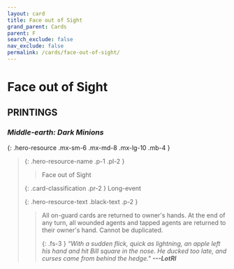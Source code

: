 ```yaml
---
layout: card
title: Face out of Sight
grand_parent: Cards
parent: F
search_exclude: false
nav_exclude: false
permalink: /cards/face-out-of-sight/
---
```


# Face out of Sight


## PRINTINGS


### _Middle-earth: Dark Minions_

{: .hero-resource .mx-sm-6 .mx-md-8 .mx-lg-10 .mb-4 }
> {: .hero-resource-name .p-1 .pl-2 }
> > <div class="card-mp"></div>
> > <div class="card-name">Face out of Sight</div>
>
> {: .card-classification .pr-2 }
> Long-event
>
> {: .hero-resource-text .black-text .p-2 }
> > All on-guard cards are returned to owner's hands. At the end of any turn, all wounded agents and tapped agents are returned to their owner's hand. Cannot be duplicated. 
> > 
> > {: .fs-3 } 
> > _“With a sudden flick, quick as lightning, an apple left his hand and hit Bill square in the nose. He ducked too late, and curses came from behind the hedge."_ ***---&#65279;LotRI***  
> 
